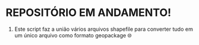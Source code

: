 # REPOSITÓRIO EM ANDAMENTO! 

1. Este script faz a união vários arquivos shapefile para converter tudo em um único arquivo como formato geopackage 🌐
